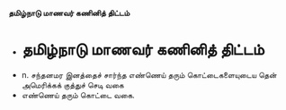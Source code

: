 **தமிழ்நாடு மாணவர் கணினித் திட்டம்**
- # தமிழ்நாடு மாணவர் கணினித் திட்டம்
- n. சந்தனமர இனத்தைச் சார்ந்த எண்ணெய் தரும் கொட்டைகளையுடைய தென் அமெரிக்கக் குத்துச் செடி வகை
- எண்ணெய் தரும் கொட்டை வகை.


